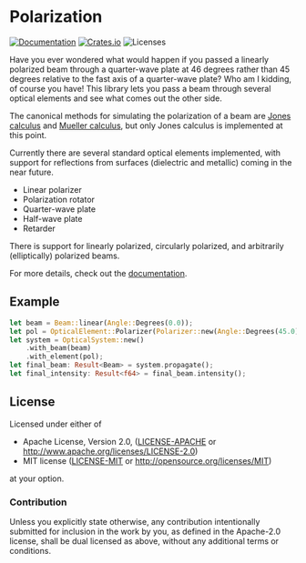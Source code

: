 # Polarization
[![Documentation](https://docs.rs/polarization/badge.svg)](https://docs.rs/polarization)
[![Crates.io](https://img.shields.io/crates/v/polarization.svg)](https://crates.io/polarization)
![Licenses](https://img.shields.io/crates/l/polarization.svg)

Have you ever wondered what would happen if you passed a linearly polarized beam
through a quarter-wave plate at 46 degrees rather than 45 degrees relative to the
fast axis of a quarter-wave plate? Who am I kidding, of course you have! This
library lets you pass a beam through several optical elements and see what comes
out the other side.

The canonical methods for simulating the polarization of a beam are
[Jones calculus](https://en.wikipedia.org/wiki/Jones_calculus) and
[Mueller calculus](https://en.wikipedia.org/wiki/Mueller_calculus), but only Jones calculus
is implemented at this point.

Currently there are several standard optical elements implemented, with support for reflections
from surfaces (dielectric and metallic) coming in the near future.
* Linear polarizer
* Polarization rotator
* Quarter-wave plate
* Half-wave plate
* Retarder

There is support for linearly polarized, circularly polarized, and arbitrarily
(elliptically) polarized beams.

For more details, check out the [documentation](https://docs.rs/polarization).

## Example
```rust
let beam = Beam::linear(Angle::Degrees(0.0));
let pol = OpticalElement::Polarizer(Polarizer::new(Angle::Degrees(45.0)));
let system = OpticalSystem::new()
    .with_beam(beam)
    .with_element(pol);
let final_beam: Result<Beam> = system.propagate();
let final_intensity: Result<f64> = final_beam.intensity();
```

## License

Licensed under either of

 * Apache License, Version 2.0, ([LICENSE-APACHE](LICENSE-APACHE) or http://www.apache.org/licenses/LICENSE-2.0)
 * MIT license ([LICENSE-MIT](LICENSE-MIT) or http://opensource.org/licenses/MIT)

at your option.

### Contribution

Unless you explicitly state otherwise, any contribution intentionally
submitted for inclusion in the work by you, as defined in the Apache-2.0
license, shall be dual licensed as above, without any additional terms or
conditions.
